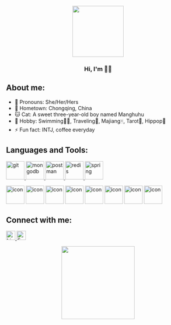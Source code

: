 <p align="center">
  <img width="140" src="https://img.rttt.net/2022/01/18/b172e7366935b.gif" />
  <h3 align="center">Hi, I'm 🌟🌟</h3>
</p>



<h2 align="left">About me:</h2>

- 👸 Pronouns: She/Her/Hers
- 🏡 Hometown: Chongqing, China
- 🐱 Cat: A sweet three-year-old boy named Manghuhu
- 💖 Hobby: Swimming🏊‍♀️, Traveling🌴, Majiang🀄, Tarot🔮, Hippop🎵
- ⚡ Fun fact: INTJ, coffee everyday



<h2 align="left">Languages and Tools:</h2>
<p align="left"> 
<a href="https://git-scm.com/" target="_blank" rel="noreferrer"> <img src="https://www.vectorlogo.zone/logos/git-scm/git-scm-icon.svg" alt="git" width="50" height="50"/> </a>
<a href="https://www.mongodb.com/" target="_blank" rel="noreferrer"> <img src="https://themacart.com/assets/img/mongodb.png" alt="mongodb" width="50" height="50"/> </a> 
<a href="https://postman.com" target="_blank" rel="noreferrer"> <img src="https://www.vectorlogo.zone/logos/getpostman/getpostman-icon.svg" alt="postman" width="50" height="50"/> </a>
<a href="https://redis.io" target="_blank" rel="noreferrer"> <img src="https://engr-z.com/wp-content/uploads/2021/01/redis-logo.png" alt="redis" width="50" height="50"/> </a>
<a href="https://spring.io/" target="_blank" rel="noreferrer"> <img src="https://www.vectorlogo.zone/logos/springio/springio-icon.svg" alt="spring" width="50" height="50"/> </a>
</p>

<p align="left"> 
<img src="https://techstack-generator.vercel.app/python-icon.svg" alt="icon" width="50" style="width: 50px; height: 50px; margin-right: 0px; margin-bottom: 0px;" />
<img src="https://techstack-generator.vercel.app/django-icon.svg" alt="icon" width="50" style="width: 50px; height: 50px; margin-right: 0px; margin-bottom: 0px;" />
<img src="https://techstack-generator.vercel.app/java-icon.svg" alt="icon" width="50" style="width: 50px; height: 50px; margin-right: 0px; margin-bottom: 0px;" />
<img src="https://techstack-generator.vercel.app/restapi-icon.svg" alt="icon" width="50" style="width: 50px; height: 50px; margin-right: 0px; margin-bottom: 0px;" />
<img src="https://techstack-generator.vercel.app/mysql-icon.svg" alt="icon" width="50" style="width: 50px; height: 50px; margin-right: 0px; margin-bottom: 0px;" />
<img src="https://techstack-generator.vercel.app/react-icon.svg" alt="icon" width="50" style="width: 50px; height: 50px; margin-right: 0px; margin-bottom: 0px;" />
<img src="https://techstack-generator.vercel.app/docker-icon.svg" alt="icon" width="50" style="width: 50px; height: 50px; margin-right: 0px; margin-bottom: 0px;" />
<img src="https://techstack-generator.vercel.app/aws-icon.svg" alt="icon" width="50" style="width: 50px; height: 50px; margin-right: 0px; margin-bottom: 0px;" />
</p>



<h2 align="left">Connect with me:</h2>
<p align="left">
<a href="https://www.linkedin.com/in/jixin-zhang-b50b1a193/"><img src="https://img.shields.io/badge/LinkedIn-006CAC.svg?&style=plastic&logo=linkedin&logoColor=white" height="25px" alt="LinkedIn"> </a>
<a href="mailto:892517144@qq.com"> <img src="https://img.shields.io/badge/Email-%23D14836.svg?&style=plastic&logo=gmail&logoColor=white" height="25px" alt="Email">

<p align="center">
<img width="200" src="https://c-ssl.duitang.com/uploads/blog/202204/20/20220420232323_f9123.gif" />
</p>
